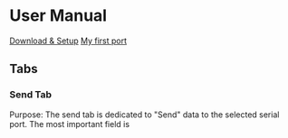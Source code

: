 # User Manual
[Download & Setup](setup.md)
[My first port](first_steps.md)

## Tabs
### Send Tab
Purpose: The send tab is dedicated to "Send" data to the selected serial port.
The most important field is 
